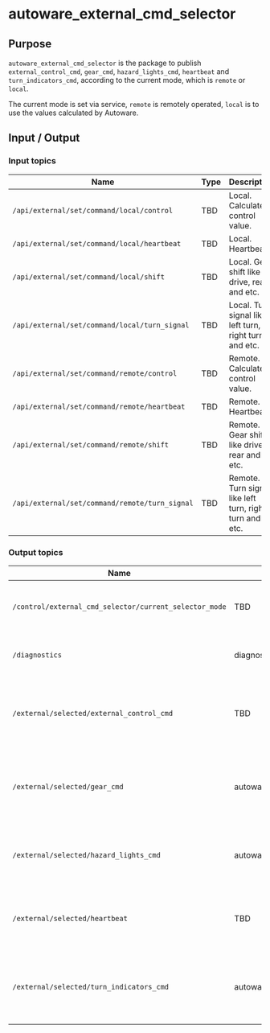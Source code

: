 # autoware_external_cmd_selector

## Purpose

`autoware_external_cmd_selector` is the package to publish `external_control_cmd`, `gear_cmd`, `hazard_lights_cmd`, `heartbeat` and `turn_indicators_cmd`, according to the current mode, which is `remote` or `local`.

The current mode is set via service, `remote` is remotely operated, `local` is to use the values calculated by Autoware.

## Input / Output

### Input topics

| Name                                           | Type | Description                                             |
| ---------------------------------------------- | ---- | ------------------------------------------------------- |
| `/api/external/set/command/local/control`      | TBD  | Local. Calculated control value.                        |
| `/api/external/set/command/local/heartbeat`    | TBD  | Local. Heartbeat.                                       |
| `/api/external/set/command/local/shift`        | TBD  | Local. Gear shift like drive, rear and etc.             |
| `/api/external/set/command/local/turn_signal`  | TBD  | Local. Turn signal like left turn, right turn and etc.  |
| `/api/external/set/command/remote/control`     | TBD  | Remote. Calculated control value.                       |
| `/api/external/set/command/remote/heartbeat`   | TBD  | Remote. Heartbeat.                                      |
| `/api/external/set/command/remote/shift`       | TBD  | Remote. Gear shift like drive, rear and etc.            |
| `/api/external/set/command/remote/turn_signal` | TBD  | Remote. Turn signal like left turn, right turn and etc. |

### Output topics

| Name                                                   | Type                                              | Description                                     |
| ------------------------------------------------------ | ------------------------------------------------- | ----------------------------------------------- |
| `/control/external_cmd_selector/current_selector_mode` | TBD                                               | Current selected mode, remote or local.         |
| `/diagnostics`                                         | diagnostic_msgs::msg::DiagnosticArray             | Check if node is active or not.                 |
| `/external/selected/external_control_cmd`              | TBD                                               | Pass through control command with current mode. |
| `/external/selected/gear_cmd`                          | autoware_vehicle_msgs::msg::GearCommand           | Pass through gear command with current mode.    |
| `/external/selected/hazard_lights_cmd`                 | autoware_vehicle_msgs::msg::HazardLightsCommand   | Pass through hazard light with current mode.    |
| `/external/selected/heartbeat`                         | TBD                                               | Pass through heartbeat with current mode.       |
| `/external/selected/turn_indicators_cmd`               | autoware_vehicle_msgs::msg::TurnIndicatorsCommand | Pass through turn indicator with current mode.  |
